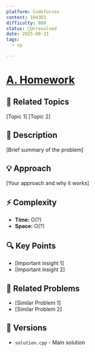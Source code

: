 ```yaml
---
platform: Codeforces
contest: 1043D3
difficulty: 800
status: 🔴Unresolved
date: 2025-08-21
tags:
  - cp

---
```

# [A. Homework](link)

## 📓 Related Topics
[Topic 1] [Topic 2]

## 📖 Description
[Brief summary of the problem]

## 💡 Approach
[Your approach and why it works]

## ⚡ Complexity
- **Time:** O(?)
- **Space:** O(?)

## 🔍 Key Points
- [Important insight 1]
- [Important insight 2]

## 🔗 Related Problems
- [Similar Problem 1]
- [Similar Problem 2]

## 🔄 Versions
- `solution.cpp` - Main solution 
